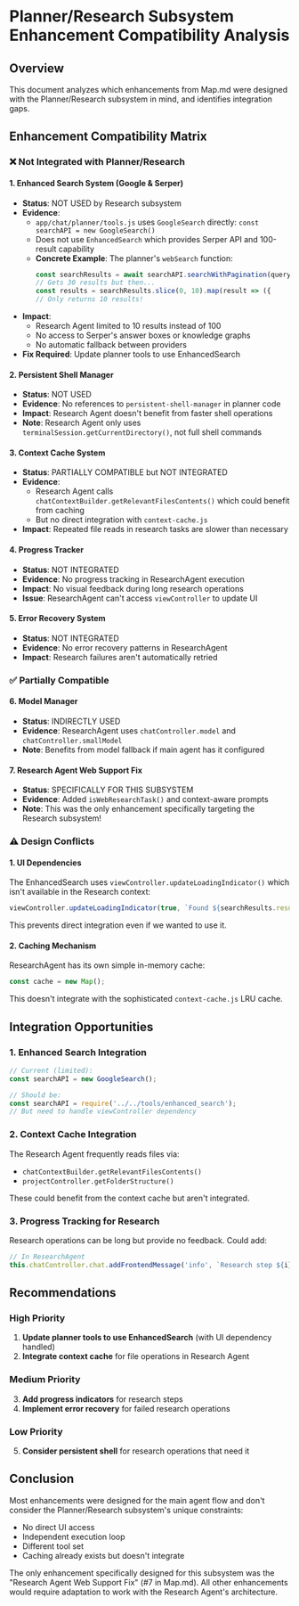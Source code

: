 # Planner/Research Subsystem Enhancement Compatibility Analysis

## Overview
This document analyzes which enhancements from Map.md were designed with the Planner/Research subsystem in mind, and identifies integration gaps.

## Enhancement Compatibility Matrix

### ❌ Not Integrated with Planner/Research

#### 1. **Enhanced Search System (Google & Serper)**
- **Status**: NOT USED by Research subsystem
- **Evidence**: 
  - `app/chat/planner/tools.js` uses `GoogleSearch` directly: `const searchAPI = new GoogleSearch()`
  - Does not use `EnhancedSearch` which provides Serper API and 100-result capability
  - **Concrete Example**: The planner's `webSearch` function:
    ```javascript
    const searchResults = await searchAPI.searchWithPagination(query, 30);
    // Gets 30 results but then...
    const results = searchResults.slice(0, 10).map(result => ({
    // Only returns 10 results!
    ```
- **Impact**: 
  - Research Agent limited to 10 results instead of 100
  - No access to Serper's answer boxes or knowledge graphs
  - No automatic fallback between providers
- **Fix Required**: Update planner tools to use EnhancedSearch

#### 2. **Persistent Shell Manager**
- **Status**: NOT USED
- **Evidence**: No references to `persistent-shell-manager` in planner code
- **Impact**: Research Agent doesn't benefit from faster shell operations
- **Note**: Research Agent only uses `terminalSession.getCurrentDirectory()`, not full shell commands

#### 3. **Context Cache System**
- **Status**: PARTIALLY COMPATIBLE but NOT INTEGRATED
- **Evidence**: 
  - Research Agent calls `chatContextBuilder.getRelevantFilesContents()` which could benefit from caching
  - But no direct integration with `context-cache.js`
- **Impact**: Repeated file reads in research tasks are slower than necessary

#### 4. **Progress Tracker**
- **Status**: NOT INTEGRATED
- **Evidence**: No progress tracking in ResearchAgent execution
- **Impact**: No visual feedback during long research operations
- **Issue**: ResearchAgent can't access `viewController` to update UI

#### 5. **Error Recovery System**
- **Status**: NOT INTEGRATED
- **Evidence**: No error recovery patterns in ResearchAgent
- **Impact**: Research failures aren't automatically retried

### ✅ Partially Compatible

#### 6. **Model Manager**
- **Status**: INDIRECTLY USED
- **Evidence**: ResearchAgent uses `chatController.model` and `chatController.smallModel`
- **Note**: Benefits from model fallback if main agent has it configured

#### 7. **Research Agent Web Support Fix**
- **Status**: SPECIFICALLY FOR THIS SUBSYSTEM
- **Evidence**: Added `isWebResearchTask()` and context-aware prompts
- **Note**: This was the only enhancement specifically targeting the Research subsystem!

### ⚠️ Design Conflicts

#### 1. **UI Dependencies**
The EnhancedSearch uses `viewController.updateLoadingIndicator()` which isn't available in the Research context:
```javascript
viewController.updateLoadingIndicator(true, `Found ${searchResults.results.length} results...`);
```
This prevents direct integration even if we wanted to use it.

#### 2. **Caching Mechanism**
ResearchAgent has its own simple in-memory cache:
```javascript
const cache = new Map();
```
This doesn't integrate with the sophisticated `context-cache.js` LRU cache.

## Integration Opportunities

### 1. **Enhanced Search Integration**
```javascript
// Current (limited):
const searchAPI = new GoogleSearch();

// Should be:
const searchAPI = require('../../tools/enhanced_search');
// But need to handle viewController dependency
```

### 2. **Context Cache Integration**
The Research Agent frequently reads files via:
- `chatContextBuilder.getRelevantFilesContents()`
- `projectController.getFolderStructure()`

These could benefit from the context cache but aren't integrated.

### 3. **Progress Tracking for Research**
Research operations can be long but provide no feedback. Could add:
```javascript
// In ResearchAgent
this.chatController.chat.addFrontendMessage('info', `Research step ${i}/${maxSteps}...`);
```

## Recommendations

### High Priority
1. **Update planner tools to use EnhancedSearch** (with UI dependency handled)
2. **Integrate context cache** for file operations in Research Agent

### Medium Priority
3. **Add progress indicators** for research steps
4. **Implement error recovery** for failed research operations

### Low Priority
5. **Consider persistent shell** for research operations that need it

## Conclusion

Most enhancements were designed for the main agent flow and don't consider the Planner/Research subsystem's unique constraints:
- No direct UI access
- Independent execution loop
- Different tool set
- Caching already exists but doesn't integrate

The only enhancement specifically designed for this subsystem was the "Research Agent Web Support Fix" (#7 in Map.md). All other enhancements would require adaptation to work with the Research Agent's architecture.